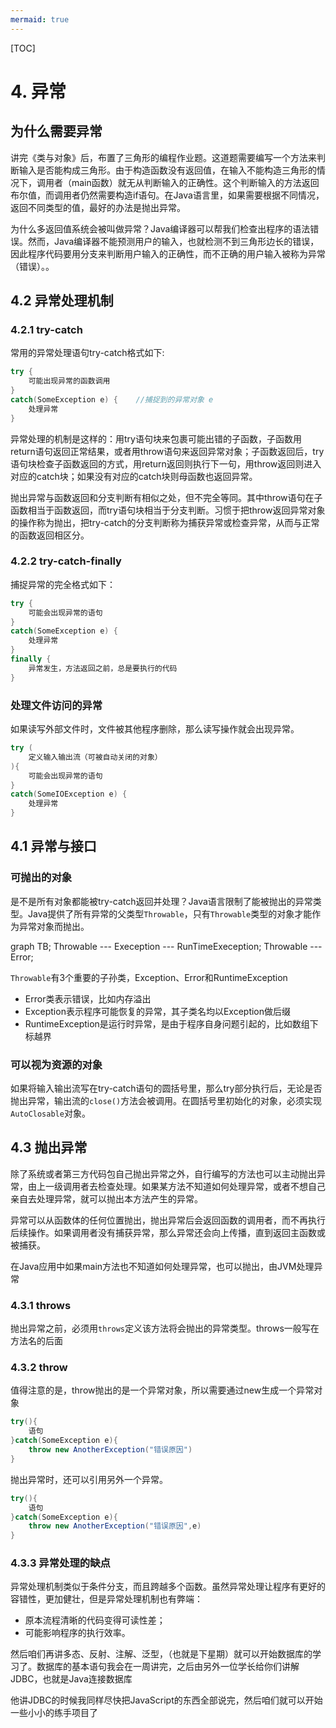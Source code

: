 ```yaml
---
mermaid: true
---
```

[TOC]

# 4. 异常

## 为什么需要异常

讲完《类与对象》后，布置了三角形的编程作业题。这道题需要编写一个方法来判断输入是否能构成三角形。由于构造函数没有返回值，在输入不能构造三角形的情况下，调用者（main函数）就无从判断输入的正确性。这个判断输入的方法返回布尔值，而调用者仍然需要构造if语句。在Java语言里，如果需要根据不同情况，返回不同类型的值，最好的办法是抛出异常。

为什么多返回值系统会被叫做异常？Java编译器可以帮我们检查出程序的语法错误。然而，Java编译器不能预测用户的输入，也就检测不到三角形边长的错误，因此程序代码要用分支来判断用户输入的正确性，而不正确的用户输入被称为异常（错误）。。

## 4.2 异常处理机制

### 4.2.1 try-catch

常用的异常处理语句try-catch格式如下:

```java
try {
	可能出现异常的函数调用
}
catch(SomeException e) {	//捕捉到的异常对象 e
    处理异常
}
```

异常处理的机制是这样的：用try语句块来包裹可能出错的子函数，子函数用return语句返回正常结果，或者用throw语句来返回异常对象；子函数返回后，try语句块检查子函数返回的方式，用return返回则执行下一句，用throw返回则进入对应的catch块；如果没有对应的catch块则母函数也返回异常。

抛出异常与函数返回和分支判断有相似之处，但不完全等同。其中throw语句在子函数相当于函数返回，而try语句块相当于分支判断。习惯于把throw返回异常对象的操作称为抛出，把try-catch的分支判断称为捕获异常或检查异常，从而与正常的函数返回相区分。

### 4.2.2 try-catch-finally

捕捉异常的完全格式如下：

```java
try {
    可能会出现异常的语句
}
catch(SomeException e) {
    处理异常
}
finally {
    异常发生，方法返回之前，总是要执行的代码
}
```

### 处理文件访问的异常

如果读写外部文件时，文件被其他程序删除，那么读写操作就会出现异常。

```java
try (
    定义输入输出流（可被自动关闭的对象）
){
    可能会出现异常的语句
}
catch(SomeIOException e) {
    处理异常
}
```

## 4.1 异常与接口

### 可抛出的对象

是不是所有对象都能被try-catch返回并处理？Java语言限制了能被抛出的异常类型。Java提供了所有异常的父类型`Throwable`，只有`Throwable`类型的对象才能作为异常对象而抛出。

<div class="mermaid">
graph TB;
Throwable --- Exeception --- RunTimeExeception;
Throwable --- Error;
</div>

`Throwable`有3个重要的子孙类，Exception、Error和RuntimeException

* Error类表示错误，比如内存溢出
* Exception表示程序可能恢复的异常，其子类名均以Exception做后缀
* RuntimeException是运行时异常，是由于程序自身问题引起的，比如数组下标越界

### 可以视为资源的对象

如果将输入输出流写在try-catch语句的圆括号里，那么try部分执行后，无论是否抛出异常，输出流的`close()`方法会被调用。在圆括号里初始化的对象，必须实现`AutoClosable`对象。

## 4.3 抛出异常

除了系统或者第三方代码包自己抛出异常之外，自行编写的方法也可以主动抛出异常，由上一级调用者去检查处理。如果某方法不知道如何处理异常，或者不想自己亲自去处理异常，就可以抛出本方法产生的异常。

异常可以从函数体的任何位置抛出，抛出异常后会返回函数的调用者，而不再执行后续操作。如果调用者没有捕获异常，那么异常还会向上传播，直到返回主函数或被捕获。

在Java应用中如果main方法也不知道如何处理异常，也可以抛出，由JVM处理异常


### 4.3.1 throws

抛出异常之前，必须用`throws`定义该方法将会抛出的异常类型。throws一般写在方法名的后面

### 4.3.2 throw

值得注意的是，throw抛出的是一个异常对象，所以需要通过new生成一个异常对象
```java
try(){
    语句
}catch(SomeException e){
    throw new AnotherException("错误原因")
}
```

抛出异常时，还可以引用另外一个异常。
```java
try(){
    语句
}catch(SomeException e){
    throw new AnotherException("错误原因",e)
}
```



### 4.3.3 异常处理的缺点

异常处理机制类似于条件分支，而且跨越多个函数。虽然异常处理让程序有更好的容错性，更加健壮，但是异常处理机制也有弊端：

* 原本流程清晰的代码变得可读性差；
* 可能影响程序的执行效率。





然后咱们再讲多态、反射、注解、泛型，（也就是下星期）就可以开始数据库的学习了。数据库的基本语句我会在一周讲完，之后由另外一位学长给你们讲解JDBC，也就是Java连接数据库

他讲JDBC的时候我同样尽快把JavaScript的东西全部说完，然后咱们就可以开始一些小小的练手项目了